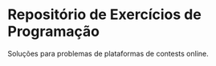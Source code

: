 # Repositório de Exercícios de Programação

Soluções para problemas de plataformas de contests online.
